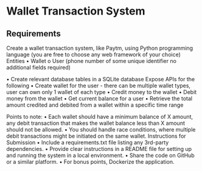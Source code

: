 # Wallet Transaction System

## Requirements

Create a wallet transaction system, like Paytm, using Python programming language
(you are free to choose any web framework of your choice)
Entities
• Wallet
o User (phone number of some unique identifier no additional fields
required)

• Create relevant database tables in a SQLite database
Expose APIs for the following
• Create wallet for the user - there can be multiple wallet types, user can own
only 1 wallet of each type
• Credit money to the wallet
• Debit money from the wallet
• Get current balance for a user
• Retrieve the total amount credited and debited from a wallet within a specific
time range

Points to note:
• Each wallet should have a minimum balance of X amount, any debit
transaction that makes the wallet balance less than X amount should not be
allowed.
• You should handle race conditions, where multiple debit transactions might be
initiated on the same wallet.
Instructions for Submission
• Include a requirements.txt file listing any 3rd-party dependencies.
• Provide clear instructions in a README file for setting up and running the
system in a local environment.
• Share the code on GitHub or a similar platform.
• For bonus points, Dockerize the application.
